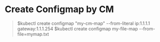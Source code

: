 # Create Configmap by CM
> $kubectl create configmap "my-cm-map" --from-literal ip:1.1.1.1 gateway:1.1.1.254
>$kubectl create configmap my-file-map --from-file=mymap.txt